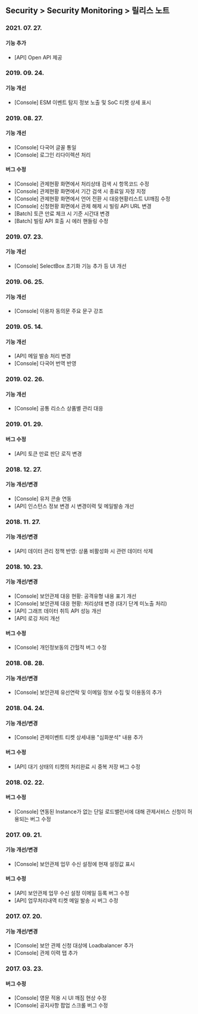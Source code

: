 ## Security > Security Monitoring > 릴리스 노트

### 2021. 07. 27.

#### 기능 추가
* [API] Open API 제공

### 2019. 09. 24.

#### 기능 개선
* [Console] ESM 이벤트 탐지 정보 노출 및 SoC 티켓 상세 표시


### 2019. 08. 27.

#### 기능 개선
* [Console] 다국어 글꼴 통일
* [Console] 로그인 리다이렉션 처리

#### 버그 수정
* [Console] 관제현황 화면에서 처리상태 검색 시 항목코드 수정
* [Console] 관제현황 화면에서 기간 검색 시 종료일 자정 지정
* [Console] 관제현황 화면에서 언어 전환 시 대응현황리스트 UI깨짐 수정
* [Console] 신청현황 화면에서 관제 해제 시 빌링 API URL 변경
* [Batch] 토큰 만료 체크 시 기준 시간대 변경
* [Batch] 빌링 API 호출 시 에러 핸들링 수정


### 2019. 07. 23.

#### 기능 개선
* [Console] SelectBox 초기화 기능 추가 등 UI 개선


### 2019. 06. 25.

#### 기능 개선
* [Console] 이용자 동의문 주요 문구 강조


### 2019. 05. 14.

#### 기능 개선
* [API] 메일 발송 처리 변경
* [Console] 다국어 번역 반영


### 2019. 02. 26.

#### 기능 개선
* [Console] 공통 리소스 상품별 관리 대응


### 2019. 01. 29.

#### 버그 수정
* [API] 토큰 만료 판단 로직 변경


### 2018. 12. 27.

#### 기능 개선/변경
* [Console] 유저 콘솔 연동
* [API] 인스턴스 정보 변경 시 변경이력 및 메일발송 개선


### 2018. 11. 27.

#### 기능 개선/변경
* [API] 데이터 관리 정책 반영: 상품 비활성화 시 관련 데이터 삭제


### 2018. 10. 23.

#### 기능 개선/변경
* [Console] 보안관제 대응 현황: 공격유형 내용 표기 개선
* [Console] 보안관제 대응 현황: 처리상태 변경 (대기 단계 미노출 처리)
* [API] 그래프 데이터 취득 API 성능 개선
* [API] 로깅 처리 개선

#### 버그 수정
* [Console] 개인정보동의 간헐적 버그 수정


### 2018. 08. 28.

#### 기능 개선/변경
* [Console] 보안관제 유선연락 및 이메일 정보 수집 및 이용동의 추가


### 2018. 04. 24.

#### 기능 개선/변경
* [Console] 관제이벤트 티켓 상세내용 "심화분석" 내용 추가

#### 버그 수정
* [API] 대기 상태의 티켓의 처리완료 시 중복 저장 버그 수정


### 2018. 02. 22.

#### 버그 수정

* [Console] 연동된 Instance가 없는 단일 로드밸런서에 대해 관제서비스 신청이 허용되는 버그 수정


### 2017. 09. 21.

#### 기능 개선/변경

* [Console] 보안관제 업무 수신 설정에 현재 설정값 표시

#### 버그 수정
* [API] 보안관제 업무 수신 설정 이메일 등록 버그 수정
* [API] 업무처리내역 티켓 메일 발송 시 버그 수정


### 2017. 07. 20.

#### 기능 개선/변경

* [Console] 보안 관제 신청 대상에 Loadbalancer 추가
* [Console] 관제 이력 탭 추가


### 2017. 03. 23.

#### 버그 수정

* [Console] 영문 적용 시 UI 깨짐 현상 수정
* [Console] 공지사항 팝업 스크롤 버그 수정
